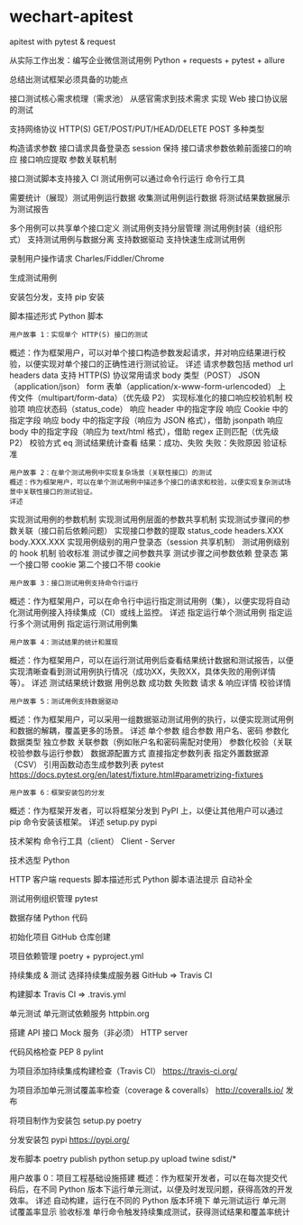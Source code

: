# wechart-apitest
apitest with pytest &amp; request

从实际工作出发：编写企业微信测试用例
    Python + requests + pytest + allure

总结出测试框架必须具备的功能点

接口测试核心需求梳理（需求池）
    从感官需求到技术需求
    实现 Web 接口协议层的测试

支持网络协议 HTTP(S)
    GET/POST/PUT/HEAD/DELETE
    POST 多种类型

构造请求参数
    接口请求具备登录态
    session 保持
    接口请求参数依赖前面接口的响应
    接口响应提取
    参数关联机制

接口测试脚本支持接入 CI
    测试用例可以通过命令行运行
    命令行工具

需要统计（展现）测试用例运行数据
    收集测试用例运行数据
    将测试结果数据展示为测试报告

多个用例可以共享单个接口定义
    测试用例支持分层管理
    测试用例封装（组织形式）
    支持测试用例与数据分离
    支持数据驱动
    支持快速生成测试用例

录制用户操作请求
    Charles/Fiddler/Chrome

生成测试用例

安装包分发，支持 pip 安装

脚本描述形式
    Python 脚本

    用户故事 1：实现单个 HTTP(S) 接口的测试
概述：作为框架用户，可以对单个接口构造参数发起请求，并对响应结果进行校验，以便实现对单个接口的正确性进行测试验证。
详述
请求参数包括
method
url
headers
data
支持 HTTP(S) 协议常用请求 body 类型（POST）
JSON（application/json）
form 表单（application/x-www-form-urlencoded）
上传文件（multipart/form-data）（优先级 P2）
实现标准化的接口响应校验机制
校验项
响应状态码（status_code）
响应 header 中的指定字段
响应 Cookie 中的指定字段
响应 body 中的指定字段（响应为 JSON 格式），借助 jsonpath
响应 body 中的指定字段（响应为 text/html 格式），借助 regex 正则匹配（优先级 P2）
校验方式
eq
测试结果统计查看
结果：成功、失败
失败：失败原因
验证标准

    用户故事 2：在单个测试用例中实现复杂场景（关联性接口）的测试
    概述：作为框架用户，可以在单个测试用例中描述多个接口的请求和校验，以便实现复杂测试场景中关联性接口的测试验证。
    详述
实现测试用例的参数机制
实现测试用例层面的参数共享机制
实现测试步骤间的参数关联（接口前后依赖问题）
实现接口参数的提取
status_code
headers.XXX
body.XXX.XXX
实现用例级别的用户登录态（session 共享机制）
测试用例级别的 hook 机制
验收标准
测试步骤之间参数共享
测试步骤之间参数依赖
登录态
第一个接口带 cookie
第二个接口不带 cookie

    用户故事 3：接口测试用例支持命令行运行
概述：作为框架用户，可以在命令行中运行指定测试用例（集），以便实现将自动化测试用例接入持续集成（CI）或线上监控。
详述
指定运行单个测试用例
指定运行多个测试用例
指定运行测试用例集

    用户故事 4：测试结果的统计和展现
概述：作为框架用户，可以在运行测试用例后查看结果统计数据和测试报告，以便实现清晰查看到测试用例执行情况（成功XX，失败XX，具体失败的用例详情等）。
详述
测试结果统计数据
用例总数
成功数
失败数
请求 & 响应详情
校验详情

    用户故事 5：测试用例支持数据驱动
概述：作为框架用户，可以采用一组数据驱动测试用例的执行，以便实现测试用例和数据的解耦，覆盖更多的场景。
详述
单个参数
组合参数
用户名、密码
参数化数据类型
独立参数
关联参数（例如账户名和密码需配对使用）
参数化校验（关联校验参数与运行参数）
数据源配置方式
直接指定参数列表
指定外置数据源（CSV）
引用函数动态生成参数列表
pytest
https://docs.pytest.org/en/latest/fixture.html#parametrizing-fixtures

    用户故事 6：框架安装包的分发
概述：作为框架开发者，可以将框架分发到 PyPI 上，以便让其他用户可以通过 pip 命令安装该框架。
详述
setup.py
pypi



技术架构
命令行工具（client）
    Client - Server

技术选型
    Python

HTTP 客户端
    requests
脚本描述形式
    Python 脚本语法提示 自动补全

测试用例组织管理
    pytest

数据存储
Python 代码

初始化项目
GitHub 仓库创建

项目依赖管理
poetry + pyproject.yml

持续集成 & 测试
选择持续集成服务器
GitHub => Travis CI

构建脚本
Travis CI => .travis.yml

单元测试
单元测试依赖服务
httpbin.org

搭建 API 接口 Mock 服务（非必须）
HTTP server

代码风格检查
PEP 8
pylint

为项目添加持续集成构建检查（Travis CI）
https://travis-ci.org/

为项目添加单元测试覆盖率检查（coverage & coveralls）
http://coveralls.io/
发布

将项目制作为安装包
setup.py
poetry

分发安装包
pypi
https://pypi.org/

发布脚本
poetry publish
python setup.py upload
twine sdist/*

用户故事 0：项目工程基础设施搭建
概述：作为框架开发者，可以在每次提交代码后，在不同 Python 版本下运行单元测试，以便及时发现问题，获得高效的开发效率。
详述
自动构建，运行在不同的 Python 版本环境下
单元测试运行
单元测试覆盖率显示
验收标准
单行命令触发持续集成测试，获得测试结果和覆盖率统计